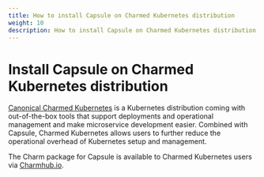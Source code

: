 ```yaml
---
title: How to install Capsule on Charmed Kubernetes distribution
weight: 10
description: How to install Capsule on Charmed Kubernetes distribution
---
```


# Install Capsule on Charmed Kubernetes distribution

[Canonical Charmed Kubernetes](https://github.com/charmed-kubernetes) is a Kubernetes distribution coming with out-of-the-box tools that support deployments and operational management and make microservice development easier. Combined with Capsule, Charmed Kubernetes allows users to further reduce the operational overhead of Kubernetes setup and management.

The Charm package for Capsule is available to Charmed Kubernetes users via [Charmhub.io](https://charmhub.io/capsule-k8s).
